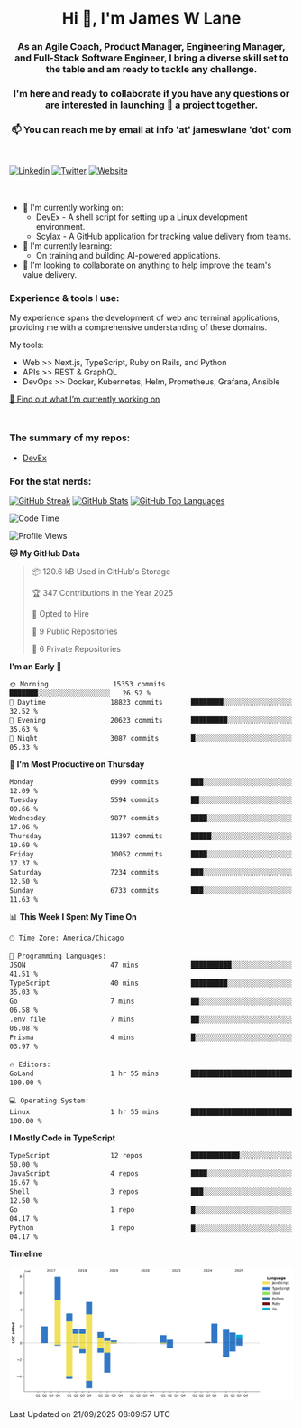<h1 align="center">Hi 👋, I'm James W Lane</h1>
<h3 align="center">As an Agile Coach, Product Manager, Engineering Manager, and Full-Stack Software Engineer, I bring a diverse skill set to the table and am ready to tackle any challenge.</h3>
<h3 align="center">I'm here and ready to collaborate if you have any questions or are interested in launching 🚀 a project together.</h3>

<div style="margin-top: 16px;" />

<h3 align="center">📫 You can reach me by email at info 'at' jameswlane 'dot' com</h3>

<div style="margin-top: 48px;" />

[![Linkedin](https://img.shields.io/badge/LinkedIn-0077B5?style=for-the-badge&logo=linkedin&logoColor=white)](https://www.linkedin.com/in/jameswlane/)
[![Twitter](https://img.shields.io/badge/Twitter-1DA1F2?style=for-the-badge&logo=twitter&logoColor=white)](https://x.com/jameswlane)
[![Website](https://img.shields.io/website?down_color=red&down_message=offline&style=for-the-badge&up_color=green&up_message=up&url=https%3A%2F%2Fwww.jameswlane.com)](https://www.jameswlane.com)

<div style="margin-top: 48px;" />

- 🔭 I'm currently working on:
  - DevEx - A shell script for setting up a Linux development environment.
  - Scylax - A GitHub application for tracking value delivery from teams.
- 🌱 I'm currently learning:
  - On training and building AI-powered applications.
- 👯 I'm looking to collaborate on anything to help improve the team's value delivery.

### Experience & tools I use:

My experience spans the development of web and terminal applications, providing me with a comprehensive understanding of these domains.

My tools:
- Web >> Next.js, TypeScript, Ruby on Rails, and Python
- APIs >> REST & GraphQL
- DevOps >> Docker, Kubernetes, Helm, Prometheus, Grafana, Ansible

[🔭 Find out what I’m currently working on](https://www.jameswlane.com/now)  

<div style="margin-top: 50px;"/>

### The summary of my repos:
- [DevEx](https://github.com/jameswlane/devex)  

### For the stat nerds:
[![GitHub Streak](https://github-readme-streak-stats.herokuapp.com?user=jameswlane&theme=tokyonight)](https://git.io/streak-stats)
[![GitHub Stats](https://github-readme-stats.vercel.app/api?username=jameswlane&show_icons=true&theme=tokyonight)](https://github-readme-stats.vercel.app)
[![GitHub Top Languages](https://github-readme-stats.vercel.app/api/top-langs?username=jameswlane&show_icons=true&locale=en&layout=compact&theme=tokyonight)](https://github-readme-stats.vercel.app)

<!--START_SECTION:waka-->
![Code Time](http://img.shields.io/badge/Code%20Time-696%20hrs%2034%20mins-blue)

![Profile Views](http://img.shields.io/badge/Profile%20Views-1-blue)

**🐱 My GitHub Data** 

> 📦 120.6 kB Used in GitHub's Storage 
 > 
> 🏆 347 Contributions in the Year 2025
 > 
> 💼 Opted to Hire
 > 
> 📜 9 Public Repositories 
 > 
> 🔑 6 Private Repositories 
 > 
**I'm an Early 🐤** 

```text
🌞 Morning                15353 commits       ███████░░░░░░░░░░░░░░░░░░   26.52 % 
🌆 Daytime                18823 commits       ████████░░░░░░░░░░░░░░░░░   32.52 % 
🌃 Evening                20623 commits       █████████░░░░░░░░░░░░░░░░   35.63 % 
🌙 Night                  3087 commits        █░░░░░░░░░░░░░░░░░░░░░░░░   05.33 % 
```
📅 **I'm Most Productive on Thursday** 

```text
Monday                   6999 commits        ███░░░░░░░░░░░░░░░░░░░░░░   12.09 % 
Tuesday                  5594 commits        ██░░░░░░░░░░░░░░░░░░░░░░░   09.66 % 
Wednesday                9877 commits        ████░░░░░░░░░░░░░░░░░░░░░   17.06 % 
Thursday                 11397 commits       █████░░░░░░░░░░░░░░░░░░░░   19.69 % 
Friday                   10052 commits       ████░░░░░░░░░░░░░░░░░░░░░   17.37 % 
Saturday                 7234 commits        ███░░░░░░░░░░░░░░░░░░░░░░   12.50 % 
Sunday                   6733 commits        ███░░░░░░░░░░░░░░░░░░░░░░   11.63 % 
```


📊 **This Week I Spent My Time On** 

```text
🕑︎ Time Zone: America/Chicago

💬 Programming Languages: 
JSON                     47 mins             ██████████░░░░░░░░░░░░░░░   41.51 % 
TypeScript               40 mins             █████████░░░░░░░░░░░░░░░░   35.03 % 
Go                       7 mins              ██░░░░░░░░░░░░░░░░░░░░░░░   06.58 % 
.env file                7 mins              ██░░░░░░░░░░░░░░░░░░░░░░░   06.08 % 
Prisma                   4 mins              █░░░░░░░░░░░░░░░░░░░░░░░░   03.97 % 

🔥 Editors: 
GoLand                   1 hr 55 mins        █████████████████████████   100.00 % 

💻 Operating System: 
Linux                    1 hr 55 mins        █████████████████████████   100.00 % 
```

**I Mostly Code in TypeScript** 

```text
TypeScript               12 repos            ████████████░░░░░░░░░░░░░   50.00 % 
JavaScript               4 repos             ████░░░░░░░░░░░░░░░░░░░░░   16.67 % 
Shell                    3 repos             ███░░░░░░░░░░░░░░░░░░░░░░   12.50 % 
Go                       1 repo              █░░░░░░░░░░░░░░░░░░░░░░░░   04.17 % 
Python                   1 repo              █░░░░░░░░░░░░░░░░░░░░░░░░   04.17 % 
```



**Timeline**

![Lines of Code chart](https://raw.githubusercontent.com/jameswlane/jameswlane/main/assets/bar_graph.png)


 Last Updated on 21/09/2025 08:09:57 UTC
<!--END_SECTION:waka-->
